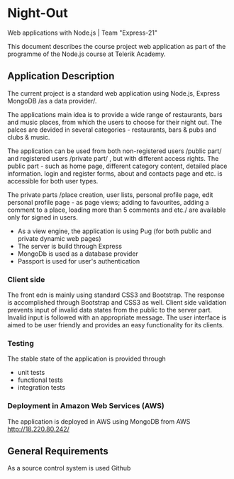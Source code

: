 # Night-Out
Web applications with Node.js | Team "Express-21"

This document describes the course project web application as part of the programme of the Node.js course at Telerik Academy.

## Application Description

The current project is a standard web application using Node.js, Express MongoDB /as a data provider/.  

The applications main idea is to provide a wide range of restaurants, bars and music places, from which the users to choose for their night out. The palces are devided in several categories - restaurants, bars & pubs and clubs & music.

The application can be used from both non-registered users /public part/ and registered users /private part/ , but with different access rights.
The public part - such as home page, different category content, detailed place information. login and register forms, about and contacts page and etc. is accessible for both user types.

The private parts /place creation, user lists, personal profile page, edit personal profile page - as page views; adding to favourites, adding a comment to a place, loading more than 5 comments and etc./ are available only for signed in users.

- As a view engine, the application is using Pug (for both public and private dynamic web pages)
- The server is build through Express
- MongoDb is used as a database provider
- Passport is used for user's authentication

### Client side

The front edn is mainly using standard CSS3 and Bootstrap.
The response is accomplished through Bootstrap and CSS3 as well.
Client side validation prevents input of invalid data states from the public to the server part.
Invalid input is followed with an appropriate message.
The user interface is aimed to be user friendly and provides an easy functionality for its clients.

### Testing

The stable state of the application is provided through 
  - unit tests
  - functional tests
  - integration tests

### Deployment in Amazon Web Services (AWS)

The application is deployed in AWS using MongoDB from AWS
http://18.220.80.242/

##  General Requirements
As a source control system is used Github

